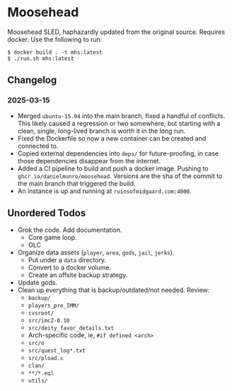# Moosehead

Moosehead SLED, haphazardly updated from the original source.  Requires docker.
Use the following to run:

```
$ docker build . -t mhs:latest
$ ./run.sh mhs:latest
```

## Changelog

### 2025-03-15

* Merged `ubuntu-15.04` into the main branch, fixed a handful of conflicts.  This likely caused a regression or two somewhere, but starting with a clean, single, long-lived branch is worth it in the long run.
* Fixed the Dockerfile so now a new container can be created and connected to.
* Copied external dependencies into `deps/` for future-proofing, in case those dependencies disappear from the internet.
* Added a CI pipeline to build and push a docker image.  Pushing to `ghcr.io/danielmunro/moosehead`.  Versions are the sha of the commit to the main branch that triggered the build.
* An instance is up and running at `ruinsofmidgaard.com:4000`.

## Unordered Todos

* Grok the code.  Add documentation.
  * Core game loop.
  * OLC
* Organize data assets (`player`, `area`, `gods`, `jail`, `jerks`).
  * Put under a `data` directory.
  * Convert to a docker volume.
  * Create an offsite backup strategy.
* Update gods.
* Clean up everything that is backup/outdated/not needed. Review:
  * `backup/`
  * `players_pre_IMM/`
  * `cvsroot/`
  * `src/imc2-0.10`
  * `src/deity_favor_details.txt`
  * Arch-specific code, ie, `#if defined <arch>`
  * `src/o`
  * `src/quest_log*.txt`
  * `src/pload.c`
  * `clan/`
  * `**/*.eql`
  * `utils/`
